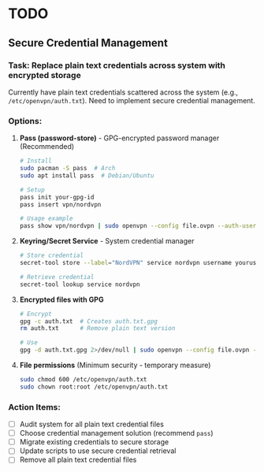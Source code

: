# TODO

## Secure Credential Management

### Task: Replace plain text credentials across system with encrypted storage

Currently have plain text credentials scattered across the system (e.g., `/etc/openvpn/auth.txt`). Need to implement secure credential management.

### Options:

1. **Pass (password-store)** - GPG-encrypted password manager (Recommended)
   ```bash
   # Install
   sudo pacman -S pass  # Arch
   sudo apt install pass  # Debian/Ubuntu
   
   # Setup
   pass init your-gpg-id
   pass insert vpn/nordvpn
   
   # Usage example
   pass show vpn/nordvpn | sudo openvpn --config file.ovpn --auth-user-pass /dev/stdin
   ```

2. **Keyring/Secret Service** - System credential manager
   ```bash
   # Store credential
   secret-tool store --label="NordVPN" service nordvpn username youruser
   
   # Retrieve credential
   secret-tool lookup service nordvpn
   ```

3. **Encrypted files with GPG**
   ```bash
   # Encrypt
   gpg -c auth.txt  # Creates auth.txt.gpg
   rm auth.txt      # Remove plain text version
   
   # Use
   gpg -d auth.txt.gpg 2>/dev/null | sudo openvpn --config file.ovpn --auth-user-pass /dev/stdin
   ```

4. **File permissions** (Minimum security - temporary measure)
   ```bash
   sudo chmod 600 /etc/openvpn/auth.txt
   sudo chown root:root /etc/openvpn/auth.txt
   ```

### Action Items:
- [ ] Audit system for all plain text credential files
- [ ] Choose credential management solution (recommend `pass`)
- [ ] Migrate existing credentials to secure storage
- [ ] Update scripts to use secure credential retrieval
- [ ] Remove all plain text credential files